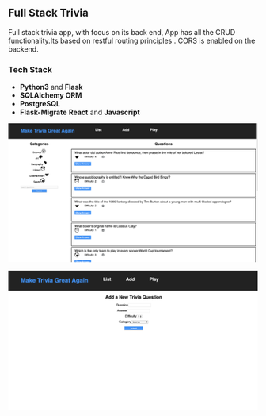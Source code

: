 
## Full Stack Trivia

Full stack trivia app, with focus on its back end, App has all the CRUD functionality.Its based on restful routing principles . CORS is enabled on the backend. 

### Tech Stack

* **Python3** and **Flask** 
* **SQLAlchemy ORM** 
* **PostgreSQL** 
* **Flask-Migrate** 
**React** and **Javascript** 


![home.png](home.png)

![add.png](add.png)
